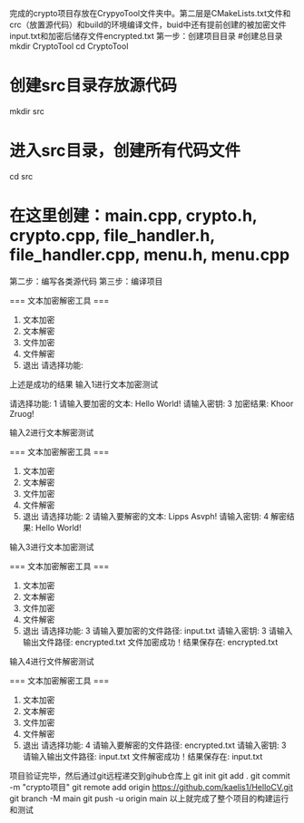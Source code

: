 完成的crypto项目存放在CrypyoTool文件夹中。第二层是CMakeLists.txt文件和crc（放置源代码）和build的环境编译文件，buid中还有提前创建的被加密文件input.txt和加密后储存文件encrypted.txt
第一步：创建项目目录
#创建总目录
mkdir CryptoTool
cd CryptoTool
# 创建src目录存放源代码
mkdir src
# 进入src目录，创建所有代码文件
cd src
# 在这里创建：main.cpp, crypto.h, crypto.cpp, file_handler.h, file_handler.cpp, menu.h, menu.cpp
第二步：编写各类源代码
第三步：编译项目

=== 文本加密解密工具 ===
1. 文本加密
2. 文本解密
3. 文件加密
4. 文件解密
0. 退出
请选择功能:

上述是成功的结果
输入1进行文本加密测试

请选择功能: 1
请输入要加密的文本: Hello World!
请输入密钥: 3
加密结果: Khoor Zruog!

输入2进行文本解密测试

=== 文本加密解密工具 ===
1. 文本加密
2. 文本解密
3. 文件加密
4. 文件解密
0. 退出
请选择功能: 2
请输入要解密的文本: Lipps Asvph!
请输入密钥: 4
解密结果: Hello World!

输入3进行文本加密测试

=== 文本加密解密工具 ===
1. 文本加密
2. 文本解密
3. 文件加密
4. 文件解密
0. 退出
请选择功能: 3
请输入要加密的文件路径: input.txt
请输入密钥: 3
请输入输出文件路径: encrypted.txt
文件加密成功！结果保存在: encrypted.txt

输入4进行文件解密测试

=== 文本加密解密工具 ===
1. 文本加密
2. 文本解密
3. 文件加密
4. 文件解密
0. 退出
请选择功能: 4
请输入要解密的文件路径: encrypted.txt
请输入密钥: 3
请输入输出文件路径: input.txt
文件解密成功！结果保存在: input.txt

项目验证完毕，然后通过git远程递交到gihub仓库上
git init
git add .
git commit -m "crypto项目"
git remote add origin https://github.com/kaelis1/HelloCV.git
git branch -M main
git push -u origin main
以上就完成了整个项目的构建运行和测试
